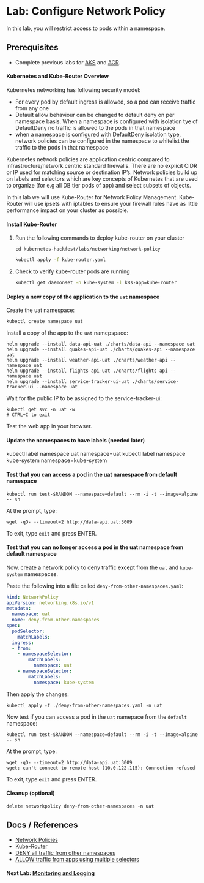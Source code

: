 # Lab: Configure Network Policy

In this lab, you will restrict access to pods within a namespace.

## Prerequisites

* Complete previous labs for [AKS](../../create-aks-cluster/README.md) and [ACR](../../build-application/README.md).

#### Kubernetes and Kube-Router Overview
Kubernetes networking has following security model:
* For every pod by default ingress is allowed, so a pod can receive traffic from any one
* Default allow behaviour can be changed to default deny on per namespace basis. When a namespace is configured with isolation tye of DefaultDeny no traffic is allowed to the pods in that namespace
* when a namespace is configured with DefaultDeny isolation type, network policies can be configured in the namespace to whitelist the traffic to the pods in that namespace

Kubernetes network policies are application centric compared to infrastructure/network centric standard firewalls. There are no explicit CIDR or IP used for matching source or destination IP’s. Network policies build up on labels and selectors which are key concepts of Kubernetes that are used to organize (for e.g all DB tier pods of app) and select subsets of objects.

In this lab we will use Kube-Router for Network Policy Management. Kube-Router will use ipsets with iptables to ensure your firewall rules have as little performance impact on your cluster as possible.

#### Install Kube-Router
1. Run the following commands to deploy kube-router on your cluster
   ```
   cd kubernetes-hackfest/labs/networking/network-policy
   ```
   ```bash
   kubectl apply -f kube-router.yaml
   ```
2. Check to verify kube-router pods are running
   ```bash
   kubectl get daemonset -n kube-system -l k8s-app=kube-router
   ```

#### Deploy a new copy of the application to the `uat` namespace

Create the uat namespace:

```
kubectl create namespace uat
```

Install a copy of the app to the `uat` namepspace:

```
helm upgrade --install data-api-uat ./charts/data-api --namespace uat
helm upgrade --install quakes-api-uat ./charts/quakes-api --namespace uat
helm upgrade --install weather-api-uat ./charts/weather-api --namespace uat
helm upgrade --install flights-api-uat ./charts/flights-api --namespace uat
helm upgrade --install service-tracker-ui-uat ./charts/service-tracker-ui --namespace uat
```

Wait for the public IP to be assigned to the service-tracker-ui:

```
kubectl get svc -n uat -w
# CTRL+C to exit
```

Test the web app in your browser.

#### Update the namespaces to have labels (needed later)

kubectl label namespace uat namespace=uat
kubectl label namespace kube-system namespace=kube-system

#### Test that you can access a pod in the uat namespace from default namespace

```
kubectl run test-$RANDOM --namespace=default --rm -i -t --image=alpine -- sh
```

At the prompt, type:

```
wget -qO- --timeout=2 http://data-api.uat:3009
```

To exit, type `exit` and press ENTER.

#### Test that you can no longer access a pod in the uat namespace from default namespace

Now, create a network policy to deny traffic except from the `uat` and `kube-system` namespaces.

Paste the following into a file called `deny-from-other-namespaces.yaml`:

```yaml
kind: NetworkPolicy
apiVersion: networking.k8s.io/v1
metadata:
  namespace: uat
  name: deny-from-other-namespaces
spec:
  podSelector:
    matchLabels:
  ingress:
  - from:
    - namespaceSelector:
        matchLabels:
          namespace: uat
    - namespaceSelector:
        matchLabels:
          namespace: kube-system
```

Then apply the changes:

```
kubectl apply -f ./deny-from-other-namespaces.yaml -n uat
```

Now test if you can access a pod in the `uat` namepace from the `default` namespace:

```
kubectl run test-$RANDOM --namespace=default --rm -i -t --image=alpine -- sh
```

At the prompt, type:

```
wget -qO- --timeout=2 http://data-api.uat:3009
wget: can't connect to remote host (10.0.122.115): Connection refused
```

To exit, type `exit` and press ENTER.

#### Cleanup (optional)

```
delete networkpolicy deny-from-other-namespaces -n uat
```

## Docs / References

* [Network Policies](https://kubernetes.io/docs/concepts/services-networking/network-policies/)
* [Kube-Router](https://www.kube-router.io/)
* [DENY all traffic from other namespaces](https://github.com/ahmetb/kubernetes-network-policy-recipes/blob/master/04-deny-traffic-from-other-namespaces.md)
* [ALLOW traffic from apps using multiple selectors](https://github.com/ahmetb/kubernetes-network-policy-recipes/blob/master/10-allowing-traffic-with-multiple-selectors.md)


#### Next Lab: [Monitoring and Logging](labs/monitoring-logging/README.md)
